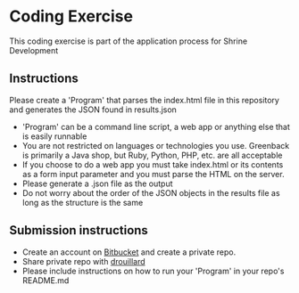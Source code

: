 # Coding Exercise

This coding exercise is part of the application process for Shrine Development

## Instructions

Please create a 'Program' that parses the index.html file in this repository and generates the JSON found in results.json

* 'Program' can be a command line script, a web app or anything else that is easily runnable
* You are not restricted on languages or technologies you use. Greenback is primarily a Java shop, but Ruby, Python, PHP, etc. are all acceptable
* If you choose to do a web app you must take index.html or its contents as a form input parameter and you must parse the HTML on the server. 
* Please generate a .json file as the output
* Do not worry about the order of the JSON objects in the results file as long as the structure is the same

## Submission instructions
* Create an account on [Bitbucket](https://bitbucket.org/) and create a private repo.
* Share private repo with [drouillard](https://bitbucket.org/drouillard/)
* Please include instructions on how to run your 'Program' in your repo's README.md
